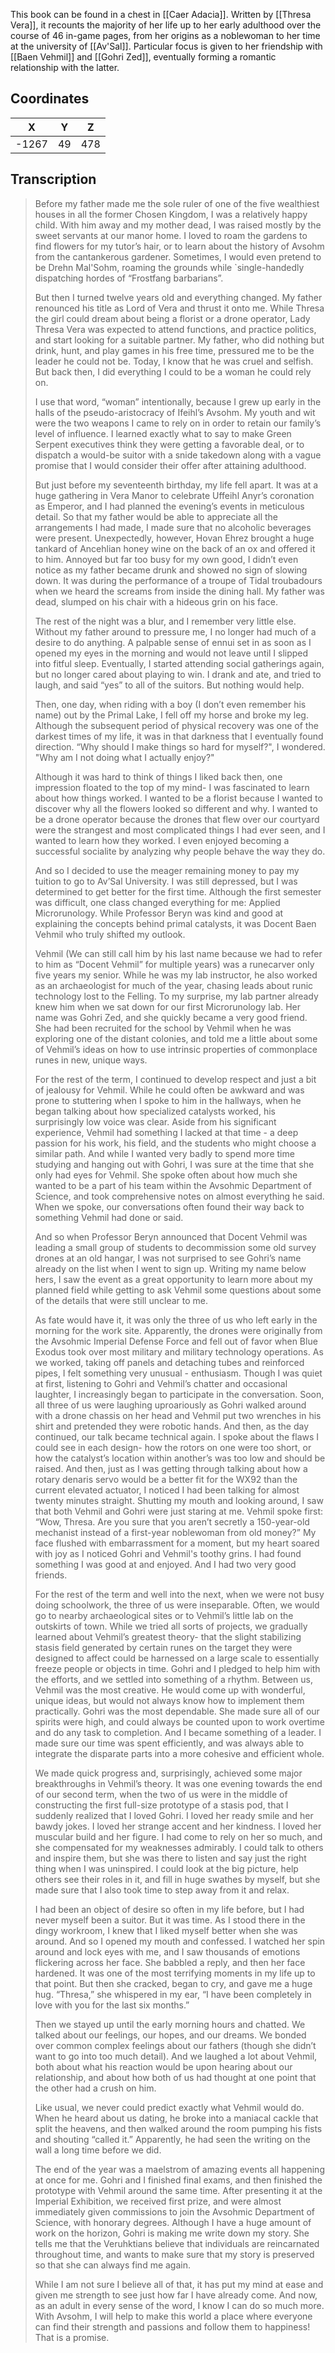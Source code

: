  

This book can be found in a chest in [[Caer Adacia]]. Written by [[Thresa Vera]], it recounts the majority of her life up to her early adulthood over the course of 46 in-game pages, from her origins as a noblewoman to her time at the university of [[Av'Sal]]. Particular focus is given to her friendship with [[Baen Vehmil]] and [[Gohri Zed]], eventually forming a romantic relationship with the latter.

## Coordinates
| **X** | **Y** | **Z** |
| :---: | :---: | :---: |
| -1267 |  49   |  478  |

## Transcription
> Before my father made me the sole ruler of one of the five wealthiest houses in all the former Chosen Kingdom, I was a relatively happy child. With him away and my mother dead, I was raised mostly by the sweet servants at our manor home. I loved to roam the gardens to find flowers for my tutor’s hair, or to learn about the history of Avsohm from the cantankerous gardener. Sometimes, I would even pretend to be Drehn Mal'Sohm, roaming the grounds while `single-handedly dispatching hordes of “Frostfang barbarians”.
>
> But then I turned twelve years old and everything changed. My father renounced his title as Lord of Vera and thrust it onto me. While Thresa the girl could dream about being a florist or a drone operator, Lady Thresa Vera was expected to attend functions, and practice politics, and start looking for a suitable partner. My father, who did nothing but drink, hunt, and play games in his free time, pressured me to be the leader he could not be. Today, I know that he was cruel and selfish. But back then, I did everything I could to be a woman he could rely on.
>
> I use that word, “woman” intentionally, because I grew up early in the halls of the pseudo-aristocracy of Ifeihl’s Avsohm. My youth and wit were the two weapons I came to rely on in order to retain our family’s level of influence. I learned exactly what to say to make Green Serpent executives think they were getting a favorable deal, or to dispatch a would-be suitor with a snide takedown along with a vague promise that I would consider their offer after attaining adulthood.
>
> But just before my seventeenth birthday, my life fell apart. It was at a huge gathering in Vera Manor to celebrate Uffeihl Anyr’s coronation as Emperor, and I had planned the evening’s events in meticulous detail. So that my father would be able to appreciate all the arrangements I had made, I made sure that no alcoholic beverages were present. Unexpectedly, however, Hovan Ehrez brought a huge tankard of Ancehlian honey wine on the back of an ox and offered it to him. Annoyed but far too busy for my own good, I didn’t even notice as my father became drunk and showed no sign of slowing down. It was during the performance of a troupe of Tidal troubadours when we heard the screams from inside the dining hall. My father was dead, slumped on his chair with a hideous grin on his face.
>
> The rest of the night was a blur, and I remember very little else. Without my father around to pressure me, I no longer had much of a desire to do anything. A palpable sense of ennui set in as soon as I opened my eyes in the morning and would not leave until I slipped into fitful sleep. Eventually, I started attending social gatherings again, but no longer cared about playing to win. I drank and ate, and tried to laugh, and said “yes” to all of the suitors. But nothing would help.
>
> Then, one day, when riding with a boy (I don’t even remember his name) out by the Primal Lake, I fell off my horse and broke my leg. Although the subsequent period of physical recovery was one of the darkest times of my life, it was in that darkness that I eventually found direction. “Why should I make things so hard for myself?", I wondered. "Why am I not doing what I actually enjoy?"
>
> Although it was hard to think of things I liked back then, one impression floated to the top of my mind- I was fascinated to learn about how things worked. I wanted to be a florist because I wanted to discover why all the flowers looked so different and why. I wanted to be a drone operator because the drones that flew over our courtyard were the strangest and most complicated things I had ever seen, and I wanted to learn how they worked. I even enjoyed becoming a successful socialite by analyzing why people behave the way they do.
>
> And so I decided to use the meager remaining money to pay my tuition to go to Av’Sal University. I was still depressed, but I was determined to get better for the first time. Although the first semester was difficult, one class changed everything for me: Applied Microrunology. While Professor Beryn was kind and good at explaining the concepts behind primal catalysts, it was Docent Baen Vehmil who truly shifted my outlook.
>
> Vehmil (We can still call him by his last name because we had to refer to him as “Docent Vehmil” for multiple years) was a runecarver only five years my senior. While he was my lab instructor, he also worked as an archaeologist for much of the year, chasing leads about runic technology lost to the Felling. To my surprise, my lab partner already knew him when we sat down for our first Microrunology lab. Her name was Gohri Zed, and she quickly became a very good friend. She had been recruited for the school by Vehmil when he was exploring one of the distant colonies, and told me a little about some of Vehmil’s ideas on how to use intrinsic properties of commonplace runes in new, unique ways.
>
> For the rest of the term, I continued to develop respect and just a bit of jealousy for Vehmil. While he could often be awkward and was prone to stuttering when I spoke to him in the hallways, when he began talking about how specialized catalysts worked, his surprisingly low voice was clear. Aside from his significant experience, Vehmil had something I lacked at that time - a deep passion for his work, his field, and the students who might choose a similar path.  And while I wanted very badly to spend more time studying and hanging out with Gohri, I was sure at the time that she only had eyes for Vehmil. She spoke often about how much she wanted to be a part of his team within the Avsohmic Department of Science, and took comprehensive notes on almost everything he said. When we spoke, our conversations often found their way back to something Vehmil had done or said.
>
> And so when Professor Beryn announced that Docent Vehmil was leading a small group of students to decommission some old survey drones at an old hangar, I was not surprised to see Gohri’s name already on the list when I went to sign up. Writing my name below hers, I saw the event as a great opportunity to learn more about my planned field while getting to ask Vehmil some questions about some of the details that were still unclear to me.
>
> As fate would have it, it was only the three of us who left early in the morning for the work site. Apparently, the drones were originally from the Avsohmic Imperial Defense Force and fell out of favor when Blue Exodus took over most military and military technology operations. As we worked, taking off panels and detaching tubes and reinforced pipes, I felt something very unusual - enthusiasm. Though I was quiet at first, listening to Gohri and Vehmil’s chatter and occasional laughter, I increasingly began to participate in the conversation. Soon, all three of us were laughing uproariously as Gohri walked around with a drone chassis on her head and Vehmil put two wrenches in his shirt and pretended they were robotic hands. And then, as the day continued, our talk became technical again. I spoke about the flaws I could see in each design- how the rotors on one were too short, or how the catalyst’s location within another’s was too low and should be raised. And then, just as I was getting through talking about how a rotary denaris servo would be a better fit for the WX92 than the current elevated actuator, I noticed I had been talking for almost twenty minutes straight. Shutting my mouth and looking around, I saw that both Vehmil and Gohri were just staring at me. Vehmil spoke first: “Wow, Thresa. Are you sure that you aren’t secretly a 150-year-old mechanist instead of a first-year noblewoman from old money?” My face flushed with embarrassment for a moment, but my heart soared with joy as I noticed Gohri and Vehmil's toothy grins. I had found something I was good at and enjoyed. And I had two very good friends.
>
> For the rest of the term and well into the next, when we were not busy doing schoolwork, the three of us were inseparable. Often, we would go to nearby archaeological sites or to Vehmil’s little lab on the outskirts of town. While we tried all sorts of projects, we gradually learned about Vehmil’s greatest theory- that the slight stabilizing stasis field generated by certain runes on the target they were designed to affect could be harnessed on a large scale to essentially freeze people or objects in time. Gohri and I pledged to help him with the efforts, and we settled into something of a rhythm. Between us, Vehmil was the most creative. He would come up with wonderful, unique ideas, but would not always know how to implement them practically. Gohri was the most dependable. She made sure all of our spirits were high, and could always be counted upon to work overtime and do any task to completion. And I became something of a leader. I made sure our time was spent efficiently, and was always able to integrate the disparate parts into a more cohesive and efficient whole.
>
> We made quick progress and, surprisingly, achieved some major breakthroughs in Vehmil’s theory. It was one evening towards the end of our second term, when the two of us were in the middle of constructing the first full-size prototype of a stasis pod, that I suddenly realized that I loved Gohri. I loved her ready smile and her bawdy jokes. I loved her strange accent and her kindness. I loved her muscular build and her figure. I had come to rely on her so much, and she compensated for my weaknesses admirably. I could talk to others and inspire them, but she was there to listen and say just the right thing when I was uninspired. I could look at the big picture, help others see their roles in it, and fill in huge swathes by myself, but she made sure that I also took time to step away from it and relax.
>
> I had been an object of desire so often in my life before, but I had never myself been a suitor. But it was time. As I stood there in the dingy workroom, I knew that I liked myself better when she was around. And so I opened my mouth and confessed. I watched her spin around and lock eyes with me, and I saw thousands of emotions flickering across her face. She babbled a reply, and then her face hardened. It was one of the most terrifying moments in my life up to that point. But then she cracked, began to cry, and gave me a huge hug. “Thresa,” she whispered in my ear, “I have been completely in love with you for the last six months.”
>
> Then we stayed up until the early morning hours and chatted. We talked about our feelings, our hopes, and our dreams. We bonded over common complex feelings about our fathers (though she didn’t want to go into too much detail). And we laughed a lot about Vehmil, both about what his reaction would be upon hearing about our relationship, and about how both of us had thought at one point that the other had a crush on him.
>
> Like usual, we never could predict exactly what Vehmil would do. When he heard about us dating, he broke into a maniacal cackle that split the heavens, and then walked around the room pumping his fists and shouting “called it.” Apparently, he had seen the writing on the wall a long time before we did.
>
> The end of the year was a maelstrom of amazing events all happening at once for me. Gohri and I finished final exams, and then finished the prototype with Vehmil around the same time. After presenting it at the Imperial Exhibition, we received first prize, and were almost immediately given commissions to join the Avsohmic Department of Science, with honorary degrees. Although I have a huge amount of work on the horizon, Gohri is making me write down my story. She tells me that the Veruhktians believe that individuals are reincarnated throughout time, and wants to make sure that my story is preserved so that she can always find me again.
>
> While I am not sure I believe all of that, it has put my mind at ease and given me strength to see just how far I have already come. And now, as an adult in every sense of the word, I know I can do so much more. With Avsohm, I will help to make this world a place where everyone can find their strength and passions and follow them to happiness! That is a promise.

